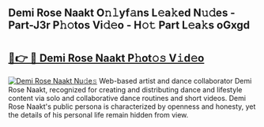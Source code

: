 ## Demi Rose Naakt O𝚗𝚕yf𝚊ns L𝚎a𝚔ed N𝚞𝚍es - Part-J3r P𝚑𝚘tos Vi𝚍𝚎o - H𝚘𝚝 Part L𝚎a𝚔s oGxgd

# <h2><a href="http://kf9fcp.oniu.top/?m=Demi+Rose+Naakt">🔗👉 🔴 Demi Rose Naakt P𝚑ot𝚘𝚜 V𝚒d𝚎o</a></h2>

[![Demi Rose Naakt Nu𝚍e𝚜](https://i.imgur.com/0qMVB7G.gif)](http://kf9fcp.oniu.top/?m=Demi+Rose+Naakt)
Web-based artist and dance collaborator Demi Rose Naakt, recognized for creating and distributing dance and lifestyle content via solo and collaborative dance routines and short videos. Demi Rose Naakt's public persona is characterized by openness and honesty, yet the details of his personal life remain hidden from view.  
